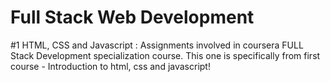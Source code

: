 # Full Stack Web Development
\#1 HTML, CSS and Javascript :
Assignments involved in coursera FULL Stack Development specialization course.
This one is specifically from first course - Introduction to html, css and javascript!

